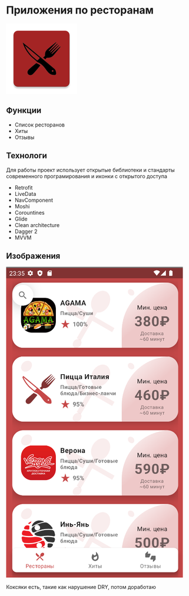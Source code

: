# Приложения по ресторанам
![Icon](https://github.com/Maandraj/ChibbisApp/blob/master/icon.png "Красные рестораны")


## Функции
- Список ресторанов
- Хиты
- Отзывы

## Технологи
Для работы проект использует открытые библиотеки и стандарты современного програмирования и иконки с открытого доступа
- Retrofit
- LiveData
- NavСomponent
- Moshi
- Corountines
- Glide
- Clean architecture
- Dagger 2
- MVVM

## Изображения

![Demo](https://github.com/Maandraj/ChibbisApp/blob/master/demo.png?raw=false)




Коксяки есть, такие как нарушение DRY, потом доработаю
